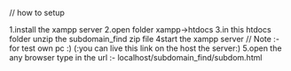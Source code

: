 // how to setup

1.install the xampp server
2.open folder xampp->htdocs
3.in this htdocs folder unzip the subdomain_find zip file
4start the xampp server // Note :- for test own pc :) (:you can live this link on the host the server:)
5.open the any browser type in the url :- localhost/subdomain_find/subdom.html
